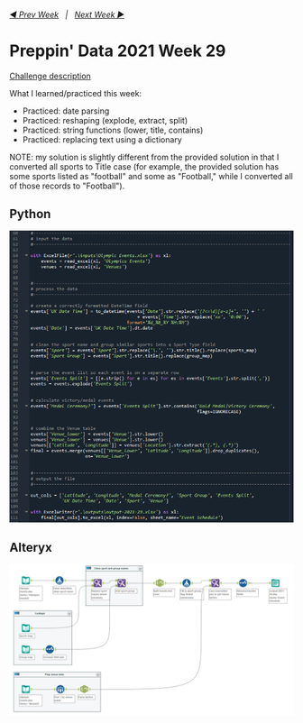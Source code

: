 <h6><a href="..\preppin-data-2021-28\README.md">◀  Prev Week</a>&nbsp;&nbsp;&nbsp;|&nbsp;&nbsp;&nbsp;<a href="..\preppin-data-2021-30\README.md">Next Week  ▶</a></h6>

# Preppin' Data 2021 Week 29

[Challenge description](https://preppindata.blogspot.com/2021/07/2021-week-29-pd-x-wow-tokyo-2020.html)

What I learned/practiced this week:
* Practiced: date parsing
* Practiced: reshaping (explode, extract, split)
* Practiced: string functions (lower, title, contains)
* Practiced: replacing text using a dictionary

NOTE: my solution is slightly different from the provided solution in that I converted all sports to Title case (for example, the provided solution has some sports listed as "football" and some as "Football," while I converted all of those records to "Football").

## Python
<a href="preppin-data-2021-29.py">
<img src="img-python-code-2021-29.png?raw=true" alt="Python code">
</a>

## Alteryx
<a href="preppin-data-2021-29.yxzp">
<img src="img-alteryx-2021-29.png?raw=true" alt="Alteryx workflow">
</a>
